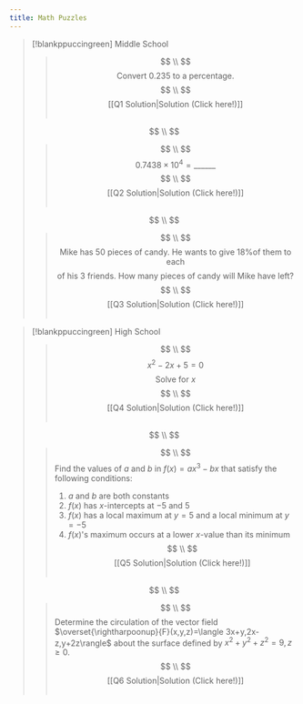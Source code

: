```yaml
---
title: Math Puzzles
---
```

>[!blankppuccingreen] Middle School
>>$$ \\ $$
>>$$\text{Convert } 0.235 \text{ to a percentage.}$$
>>$$ \\ $$
>><span style="display: block; text-align: center;">[[Q1 Solution|Solution (Click here!)]]</span>
>>‏‏‎ ‎
>
>$$ \\ $$
>
>>$$ \\ $$
>>$$0.7438 \times 10^{4} = \_\_\_\_\_\_$$
>>$$ \\ $$
>><span style="display: block; text-align: center;">[[Q2 Solution|Solution (Click here!)]]</span>
>>‏‏‎ ‎
>
>$$ \\ $$
>
>>$$ \\ $$
>>$$\text{Mike has } 50 \text{ pieces of candy. He wants to give 18\% of them to each}$$
>>$$\text{of his } 3 \text{ friends. How many pieces of candy will Mike have left?}$$
>>$$ \\ $$
>><span style="display: block; text-align: center;">[[Q3 Solution|Solution (Click here!)]]</span>
>>‏‏‎ ‎

>[!blankppuccingreen] High School
>>$$ \\ $$
>>$$x^{2}- 2x+5=0$$
>>$$\text{Solve for } x$$
>>$$ \\ $$
>><span style="display: block; text-align: center;">[[Q4 Solution|Solution (Click here!)]]</span>
>>‏‏‎ ‎
>
>$$ \\ $$
>
>>$$ \\ $$
>>Find the values of $a$ and $b$ in $f(x)=ax^{3}-bx$ that satisfy the following conditions:
>>1. $a$ and $b$ are both constants
>>2. $f(x)$ has $x$-intercepts at $-5$ and $5$
>>3. $f(x)$ has a local maximum at $y=5$ and a local minimum at $y=-5$
>>4. $f(x)$'s maximum occurs at a lower $x$-value than its minimum
>>$$ \\ $$
>><span style="display: block; text-align: center;">[[Q5 Solution|Solution (Click here!)]]</span>
>>‏‏‎ ‎
>
>$$ \\ $$
>
>>$$ \\ $$
>>Determine the circulation of the vector field $\overset{\rightharpoonup}{F}(x,y,z)=\langle 3x+y,2x-z,y+2z\rangle$ about the surface defined by $x^{2}+y^{2}+z^{2}=9,z\geq 0$.
>>$$ \\ $$
>><span style="display: block; text-align: center;">[[Q6 Solution|Solution (Click here!)]]</span>
>>‏‏‎ ‎